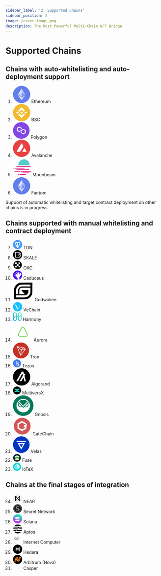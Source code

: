 ```yaml
---
sidebar_label: '2. Supported Chains'
sidebar_position: 2
image: /cover-image.png
description: The Most Powerful Multi-Chain NFT Bridge
---
```


# Supported Chains

## Chains with auto-whitelisting and auto-deployment support

1. <img src="../../static/assets/chain/Etherium.svg" class="inline" /> Ethereum
2. <img src="../../static/assets/chain/Binance.svg" class="inline" /> BSC
3. <img src="../../static/assets/chain/Polygon.svg" class="inline" /> Polygon
4. <img src="../../static/assets/chain/Avalanche.svg" class="inline" /> Avalanche
5. <img src="../../static/assets/chain/Moonbeam.svg" class="inline" /> Moonbeam
6. <img src="../../static/assets/chain/Etherium.svg" class="inline" /> Fantom

Support of automatic whitelisting and target contract deployment on other chains is in progress.

## Chains supported with manual whitelisting and contract deployment

7. <img src="../../static/assets/chain/ton.svg" class="inline" width="30"/> TON
8. <img src="../../static/assets/chain/Skale.png" class="inline" width="30"/> SKALE
9. <img src="../../static/assets/chain/OKC.svg" class="inline" width="30"/> OKC
10. <img src="../../static/assets/chain/caduceus.png" class="inline" width="30"/> Caduceus
11. <img src="../../static/assets/chain/godwoken.svg" class="inline" /> Godwoken
12. <img src="../../static/assets/chain/VeChain.png" class="inline" width="30"/> VeChain
13. <img src="../../static/assets/chain/harmony.svg" class="inline" width="28"/> Harmony
14. <img src="../../static/assets/chain/aurora.svg" class="inline" /> Aurora
15. <img src="../../static/assets/chain/Tron.svg" class="inline" /> Tron
16. <img src="../../static/assets/chain/Tezos.png" class="inline" width="26"/> Tezos
17. <img src="../../static/assets/chain/Algarand.svg" class="inline" /> Algorand
18. <img src="../../static/assets/chain/MultiversX.png" class="inline" width="26"/> MultiversX
19. <img src="../../static/assets/chain/Gnosis.svg" class="inline" /> Gnosis
20. <img src="../../static/assets/chain/GateChain.svg" class="inline" /> GateChain
21. <img src="../../static/assets/chain/velas.svg" class="inline" /> Velas
22. <img src="../../static/assets/chain/Fuse.png" class="inline" width="26"/> Fuse
23. <img src="../../static/assets/chain/iotx.svg" class="inline" width="26"/> IoTeX

## Chains at the final stages of integration

24. <img src="../../static/assets/chain/NEAR.png" class="inline" width="30"/> NEAR
24. <img src="../../static/assets/chain/secret.svg" class="inline" width="30"/> Secret Network
25. <img src="../../static/assets/chain/Solana.svg" class="inline" width="30"/> Solana
26. <img src="../../static/assets/chain/Aptos.png" class="inline" width="30"/> Aptos
27. <img src="../../static/assets/chain/InternetComputer.svg" class="inline" width="30"/> Internet Computer
28. <img src="../../static/assets/chain/Hedera.svg" class="inline" width="30"/> Hedera
29. <img src="../../static/assets/chain/Arbitrum.jpg" class="inline" width="30"/> Arbitrum (Nova)
30. <img src="../../static/assets/chain/Casper.svg" class="inline" width="30"/> Casper